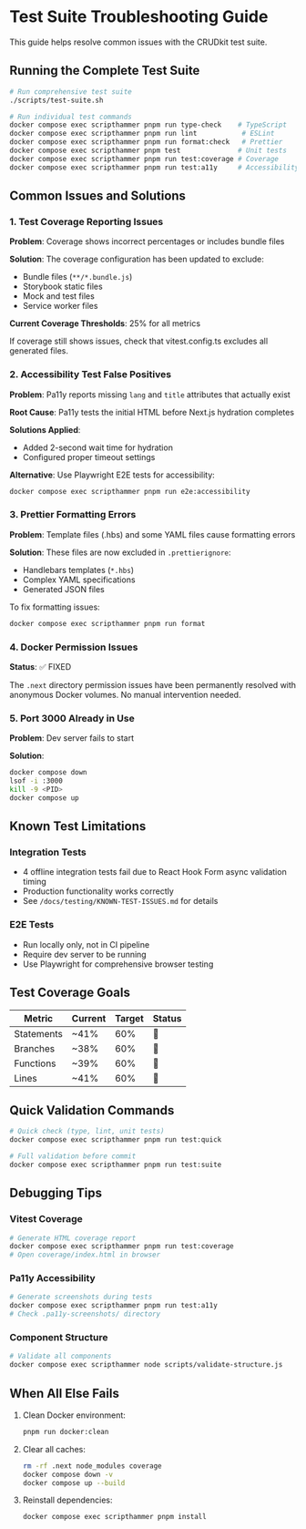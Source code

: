 # Test Suite Troubleshooting Guide

This guide helps resolve common issues with the CRUDkit test suite.

## Running the Complete Test Suite

```bash
# Run comprehensive test suite
./scripts/test-suite.sh

# Run individual test commands
docker compose exec scripthammer pnpm run type-check    # TypeScript
docker compose exec scripthammer pnpm run lint           # ESLint
docker compose exec scripthammer pnpm run format:check   # Prettier
docker compose exec scripthammer pnpm test              # Unit tests
docker compose exec scripthammer pnpm run test:coverage # Coverage
docker compose exec scripthammer pnpm run test:a11y     # Accessibility
```

## Common Issues and Solutions

### 1. Test Coverage Reporting Issues

**Problem**: Coverage shows incorrect percentages or includes bundle files

**Solution**: The coverage configuration has been updated to exclude:

- Bundle files (`**/*.bundle.js`)
- Storybook static files
- Mock and test files
- Service worker files

**Current Coverage Thresholds**: 25% for all metrics

If coverage still shows issues, check that vitest.config.ts excludes all generated files.

### 2. Accessibility Test False Positives

**Problem**: Pa11y reports missing `lang` and `title` attributes that actually exist

**Root Cause**: Pa11y tests the initial HTML before Next.js hydration completes

**Solutions Applied**:

- Added 2-second wait time for hydration
- Configured proper timeout settings

**Alternative**: Use Playwright E2E tests for accessibility:

```bash
docker compose exec scripthammer pnpm run e2e:accessibility
```

### 3. Prettier Formatting Errors

**Problem**: Template files (.hbs) and some YAML files cause formatting errors

**Solution**: These files are now excluded in `.prettierignore`:

- Handlebars templates (`*.hbs`)
- Complex YAML specifications
- Generated JSON files

To fix formatting issues:

```bash
docker compose exec scripthammer pnpm run format
```

### 4. Docker Permission Issues

**Status**: ✅ FIXED

The `.next` directory permission issues have been permanently resolved with anonymous Docker volumes. No manual intervention needed.

### 5. Port 3000 Already in Use

**Problem**: Dev server fails to start

**Solution**:

```bash
docker compose down
lsof -i :3000
kill -9 <PID>
docker compose up
```

## Known Test Limitations

### Integration Tests

- 4 offline integration tests fail due to React Hook Form async validation timing
- Production functionality works correctly
- See `/docs/testing/KNOWN-TEST-ISSUES.md` for details

### E2E Tests

- Run locally only, not in CI pipeline
- Require dev server to be running
- Use Playwright for comprehensive browser testing

## Test Coverage Goals

| Metric     | Current | Target | Status |
| ---------- | ------- | ------ | ------ |
| Statements | ~41%    | 60%    | 🔴     |
| Branches   | ~38%    | 60%    | 🔴     |
| Functions  | ~39%    | 60%    | 🔴     |
| Lines      | ~41%    | 60%    | 🔴     |

## Quick Validation Commands

```bash
# Quick check (type, lint, unit tests)
docker compose exec scripthammer pnpm run test:quick

# Full validation before commit
docker compose exec scripthammer pnpm run test:suite
```

## Debugging Tips

### Vitest Coverage

```bash
# Generate HTML coverage report
docker compose exec scripthammer pnpm run test:coverage
# Open coverage/index.html in browser
```

### Pa11y Accessibility

```bash
# Generate screenshots during tests
docker compose exec scripthammer pnpm run test:a11y
# Check .pa11y-screenshots/ directory
```

### Component Structure

```bash
# Validate all components
docker compose exec scripthammer node scripts/validate-structure.js
```

## When All Else Fails

1. Clean Docker environment:

   ```bash
   pnpm run docker:clean
   ```

2. Clear all caches:

   ```bash
   rm -rf .next node_modules coverage
   docker compose down -v
   docker compose up --build
   ```

3. Reinstall dependencies:
   ```bash
   docker compose exec scripthammer pnpm install
   ```
